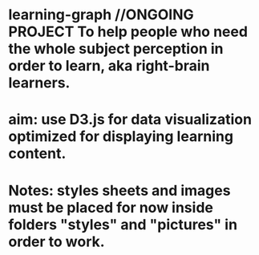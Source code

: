 # learning-graph //ONGOING PROJECT To help people who need the whole subject perception in order to learn, aka right-brain learners.
# aim: use D3.js for data visualization optimized for displaying learning content.
# Notes: styles sheets and images must be placed for now inside folders "styles" and "pictures" in order to work.

